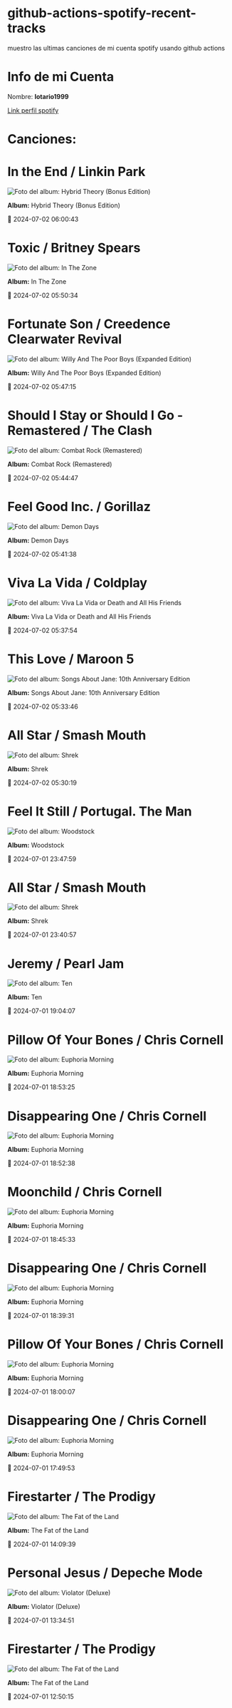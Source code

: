 

# github-actions-spotify-recent-tracks        

muestro las ultimas canciones de mi cuenta spotify usando github actions

# Info de mi Cuenta
Nombre: **lotario1999**

[Link perfil spotify](https://open.spotify.com/user/lotario1999)

# Canciones:



# **In the End** / Linkin Park

![Foto del album: Hybrid Theory (Bonus Edition)](https://i.scdn.co/image/ab67616d00001e02e2f039481babe23658fc719a)

**Album:** Hybrid Theory (Bonus Edition)

📅 2024-07-02 06:00:43


# **Toxic** / Britney Spears

![Foto del album: In The Zone](https://i.scdn.co/image/ab67616d00001e02efc6988972cb04105f002cd4)

**Album:** In The Zone

📅 2024-07-02 05:50:34


# **Fortunate Son** / Creedence Clearwater Revival

![Foto del album: Willy And The Poor Boys (Expanded Edition)](https://i.scdn.co/image/ab67616d00001e029f39192f9f8ca1c90847b3e5)

**Album:** Willy And The Poor Boys (Expanded Edition)

📅 2024-07-02 05:47:15


# **Should I Stay or Should I Go - Remastered** / The Clash

![Foto del album: Combat Rock (Remastered)](https://i.scdn.co/image/ab67616d00001e0225a4df452a3c42ccc2e9288b)

**Album:** Combat Rock (Remastered)

📅 2024-07-02 05:44:47


# **Feel Good Inc.** / Gorillaz

![Foto del album: Demon Days](https://i.scdn.co/image/ab67616d00001e0219d85a472f328a6ed9b704cf)

**Album:** Demon Days

📅 2024-07-02 05:41:38


# **Viva La Vida** / Coldplay

![Foto del album: Viva La Vida or Death and All His Friends](https://i.scdn.co/image/ab67616d00001e02e21cc1db05580b6f2d2a3b6e)

**Album:** Viva La Vida or Death and All His Friends

📅 2024-07-02 05:37:54


# **This Love** / Maroon 5

![Foto del album: Songs About Jane: 10th Anniversary Edition](https://i.scdn.co/image/ab67616d00001e0292f2d790c6a97b195f66d51e)

**Album:** Songs About Jane: 10th Anniversary Edition

📅 2024-07-02 05:33:46


# **All Star** / Smash Mouth

![Foto del album: Shrek](https://i.scdn.co/image/ab67616d00001e026608b12a4cbbb2ab179c7738)

**Album:** Shrek

📅 2024-07-02 05:30:19


# **Feel It Still** / Portugal. The Man

![Foto del album: Woodstock](https://i.scdn.co/image/ab67616d00001e02af52c228c9619ff6298b08cd)

**Album:** Woodstock

📅 2024-07-01 23:47:59


# **All Star** / Smash Mouth

![Foto del album: Shrek](https://i.scdn.co/image/ab67616d00001e026608b12a4cbbb2ab179c7738)

**Album:** Shrek

📅 2024-07-01 23:40:57


# **Jeremy** / Pearl Jam

![Foto del album: Ten](https://i.scdn.co/image/ab67616d00001e02d400d27cba05bb0545533864)

**Album:** Ten

📅 2024-07-01 19:04:07


# **Pillow Of Your Bones** / Chris Cornell

![Foto del album: Euphoria Morning](https://i.scdn.co/image/ab67616d00001e02bd74dc1cdeeb5c4b57945cab)

**Album:** Euphoria Morning

📅 2024-07-01 18:53:25


# **Disappearing One** / Chris Cornell

![Foto del album: Euphoria Morning](https://i.scdn.co/image/ab67616d00001e02bd74dc1cdeeb5c4b57945cab)

**Album:** Euphoria Morning

📅 2024-07-01 18:52:38


# **Moonchild** / Chris Cornell

![Foto del album: Euphoria Morning](https://i.scdn.co/image/ab67616d00001e02bd74dc1cdeeb5c4b57945cab)

**Album:** Euphoria Morning

📅 2024-07-01 18:45:33


# **Disappearing One** / Chris Cornell

![Foto del album: Euphoria Morning](https://i.scdn.co/image/ab67616d00001e02bd74dc1cdeeb5c4b57945cab)

**Album:** Euphoria Morning

📅 2024-07-01 18:39:31


# **Pillow Of Your Bones** / Chris Cornell

![Foto del album: Euphoria Morning](https://i.scdn.co/image/ab67616d00001e02bd74dc1cdeeb5c4b57945cab)

**Album:** Euphoria Morning

📅 2024-07-01 18:00:07


# **Disappearing One** / Chris Cornell

![Foto del album: Euphoria Morning](https://i.scdn.co/image/ab67616d00001e02bd74dc1cdeeb5c4b57945cab)

**Album:** Euphoria Morning

📅 2024-07-01 17:49:53


# **Firestarter** / The Prodigy

![Foto del album: The Fat of the Land](https://i.scdn.co/image/ab67616d00001e028688e410538bc27972791f4c)

**Album:** The Fat of the Land

📅 2024-07-01 14:09:39


# **Personal Jesus** / Depeche Mode

![Foto del album: Violator (Deluxe)](https://i.scdn.co/image/ab67616d00001e02234bbbad4dce31cd2950af3e)

**Album:** Violator (Deluxe)

📅 2024-07-01 13:34:51


# **Firestarter** / The Prodigy

![Foto del album: The Fat of the Land](https://i.scdn.co/image/ab67616d00001e028688e410538bc27972791f4c)

**Album:** The Fat of the Land

📅 2024-07-01 12:50:15
